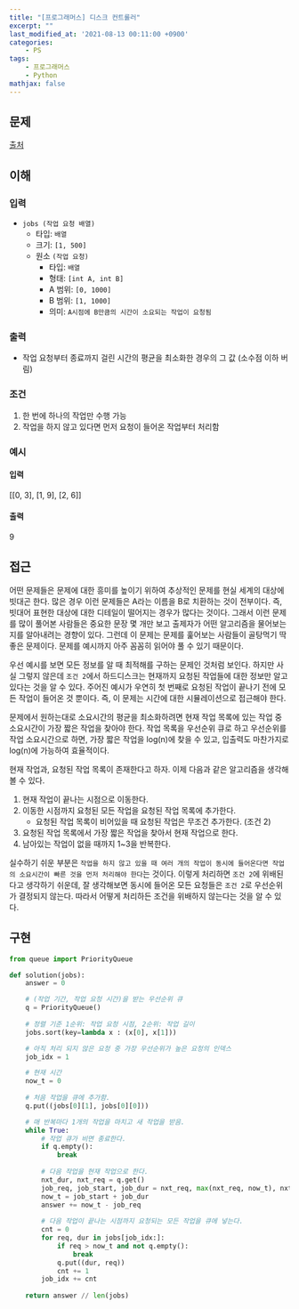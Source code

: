 ```yaml
---
title: "[프로그래머스] 디스크 컨트롤러"
excerpt: ""
last_modified_at: '2021-08-13 00:11:00 +0900'
categories:
    - PS
tags:
    - 프로그래머스
    - Python
mathjax: false
---
```


## 문제

[출처](https://programmers.co.kr/learn/courses/30/lessons/42627)

## 이해

### 입력 

* ```jobs (작업 요청 배열)```
    * 타입: ```배열```
    * 크기: ```[1, 500]```
    * 원소 ```(작업 요청)```
        * 타입: ```배열```
        * 형태: ```[int A, int B]```
        * A 범위: ```[0, 1000]```
        * B 범위: ```[1, 1000]```
        * 의미: ```A시점에 B만큼의 시간이 소요되는 작업이 요청됨```

### 출력 

* 작업 요청부터 종료까지 걸린 시간의 평균을 최소화한 경우의 그 값 (소수점 이하 버림)

### 조건

1. 한 번에 하나의 작업만 수행 가능
2. 작업을 하지 않고 있다면 먼저 요청이 들어온 작업부터 처리함

### 예시

#### 입력

[[0, 3], [1, 9], [2, 6]]

#### 출력

9

## 접근

어떤 문제들은 문제에 대한 흥미를 높이기 위하여 추상적인 문제를 현실 세계의 대상에 빗대곤 한다. 많은 경우 이런 문제들은 A라는 이름을 B로 치환하는 것이 전부이다. 즉, 빗대어 표현한 대상에 대한 디테일이 떨어지는 경우가 많다는 것이다. 그래서 이런 문제를 많이 풀어본 사람들은 중요한 문장 몇 개만 보고 출제자가 어떤 알고리즘을 물어보는지를 알아내려는 경향이 있다. 그런데 이 문제는 문제를 훑어보는 사람들이 골탕먹기 딱 좋은 문제이다. 문제를 예시까지 아주 꼼꼼히 읽어야 풀 수 있기 때문이다. 

우선 예시를 보면 모든 정보를 알 때 최적해를 구하는 문제인 것처럼 보인다. 하지만 사실 그렇지 않은데 ```조건 2```에서 하드디스크는 현재까지 요청된 작업들에 대한 정보만 알고 있다는 것을 알 수 있다. 주어진 예시가 우연히 첫 번째로 요청된 작업이 끝나기 전에 모든 작업이 들어온 것 뿐이다. 즉, 이 문제는 시간에 대한 시뮬레이션으로 접근해야 한다.

문제에서 원하는대로 소요시간의 평균을 최소화하려면 현재 작업 목록에 있는 작업 중 소요시간이 가장 짧은 작업을 찾아야 한다. 작업 목록을 우선순위 큐로 하고 우선순위를 작업 소요시간으로 하면, 가장 짧은 작업을 log(n)에 찾을 수 있고, 입출력도 마찬가지로 log(n)에 가능하여 효율적이다.

현재 작업과, 요청된 작업 목록이 존재한다고 하자. 이제 다음과 같은 알고리즘을 생각해볼 수 있다. 

1. 현재 작업이 끝나는 시점으로 이동한다.
2. 이동한 시점까지 요청된 모든 작업을 요청된 작업 목록에 추가한다.
    * 요청된 작업 목록이 비어있을 때 요청된 작업은 무조건 추가한다. (조건 2)
3. 요청된 작업 목록에서 가장 짧은 작업을 찾아서 현재 작업으로 한다.
4. 남아있는 작업이 없을 때까지 1~3을 반복한다.

실수하기 쉬운 부분은 ```작업을 하지 않고 있을 때 여러 개의 작업이 동시에 들어온다면 작업의 소요시간이 빠른 것을 먼저 처리해야 한다```는 것이다. 이렇게 처리하면 ```조건 2```에 위배된다고 생각하기 쉬운데, 잘 생각해보면 동시에 들어온 모든 요청들은 ```조건 2```로 우선순위가 결정되지 않는다. 따라서 어떻게 처리하든 조건을 위배하지 않는다는 것을 알 수 있다.


## 구현

```python
from queue import PriorityQueue

def solution(jobs):
    answer = 0

    # (작업 기간, 작업 요청 시간)을 받는 우선순위 큐
    q = PriorityQueue() 
    
    # 정렬 기준 1순위: 작업 요청 시점, 2순위: 작업 길이
    jobs.sort(key=lambda x : (x[0], x[1]))

    # 아직 처리 되지 않은 요청 중 가장 우선순위가 높은 요청의 인덱스
    job_idx = 1 

    # 현재 시간
    now_t = 0
    
    # 처음 작업을 큐에 추가함.
    q.put((jobs[0][1], jobs[0][0]))

    # 매 반복마다 1개의 작업을 마치고 새 작업을 받음.
    while True:
        # 작업 큐가 비면 종료한다.
        if q.empty():
            break
        
        # 다음 작업을 현재 작업으로 한다.
        nxt_dur, nxt_req = q.get()
        job_req, job_start, job_dur = nxt_req, max(nxt_req, now_t), nxt_dur
        now_t = job_start + job_dur
        answer += now_t - job_req
        
        # 다음 작업이 끝나는 시점까지 요청되는 모든 작업을 큐에 넣는다.
        cnt = 0
        for req, dur in jobs[job_idx:]:
            if req > now_t and not q.empty():
                break
            q.put((dur, req))
            cnt += 1
        job_idx += cnt
        
    return answer // len(jobs)
```